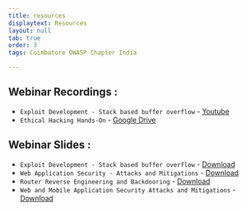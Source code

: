 ```yaml
---
title: resources
displaytext: Resources
layout: null
tab: true
order: 3
tags: Coimbatore OWASP Chapter India

---
```


## Webinar Recordings :

- `Exploit Development - Stack based buffer overflow` - [Youtube](https://www.youtube.com/watch?v=R9u1D3izvGs)
- `Ethical Hacking Hands-On` - [Google Drive](https://drive.google.com/file/d/1gaErUWur_sIH4lDvhcezC3ycX76J6A_M/view?usp=drivesdk)

## Webinar Slides :

- `Exploit Development - Stack based buffer overflow` - [Download](/assets/files/Exploit%20Development%20Stack%20Bufferoverflow.pdf)
- `Web Application Security - Attacks and Mitigations` - [Download](/assets/files/Web%20Application%20Security%20Adithyan%20AK.pdf)
- `Router Reverse Engineering and Backdooring` - [Download](/assets/files/Router%20Reversing%20by%20Adithyan%20AK.pdf)
- `Web and Mobile Application Security Attacks and Mitigations` - [Download](/assets/files/Web%20Mobile%20Application%20Security%20by%20Adithyan%20AK.pdf)
